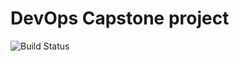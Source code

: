 # DevOps Capstone project

![Build Status](https://github.com/amine9005/IBM-Devops-Capstone/actions/workflows/ci-build.yaml/badge.svg)
